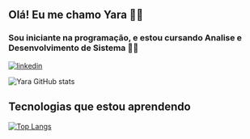 ## Olá! Eu me chamo Yara 👋😁
### Sou iniciante na programação, e estou cursando Analise e Desenvolvimento de Sistema 👩‍💻

[![linkedin](https://img.shields.io/badge/LinkedIn-0077B5?style=for-the-badge&logo=linkedin&logoColor=white)](https://www.linkedin.com/public-profile/settings?lipi=urn%3Ali%3Apage%3Ad_flagship3_profile_self_edit_contact-info%3BNjdgiyz6SNK4cOr9%2BJJ1vQ%3D%3D)

![Yara GitHub stats](https://github-readme-stats.vercel.app/api?username=yarabertazzi&show_icons=true&theme=merko)


## Tecnologias que estou aprendendo

[![Top Langs](https://github-readme-stats.vercel.app/api/top-langs/?username=yarabertazzi)](https://github.com/yarabertazzi/github-readme-stats)
